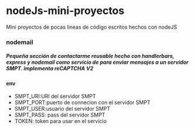 # nodeJs-mini-proyectos
Mini proyectos  de pocas lineas de código escritos hechos con nodeJS


### nodemail
#####  Pequeña sección de contactarme reusable hecho con handlerbars, express y nodemail como servicio de para enviar mensajes a un servidor SMPT. implementa reCAPTCHA V2

#### env
* SMPT_URI:URI del servidor SMPT
* SMPT_PORT:puerto de connecion con el servidor SMPT
* SMPT_USER:usuario del servidor SMPT
* SMPT_PASS: pass del servidor SMPT
* TOKEN: token para usar en el servicio
